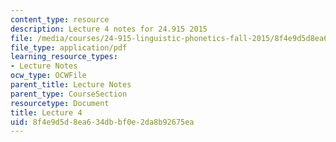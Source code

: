 ```yaml
---
content_type: resource
description: Lecture 4 notes for 24.915 2015
file: /media/courses/24-915-linguistic-phonetics-fall-2015/8f4e9d5d8ea634dbbf0e2da8b92675ea_MIT24_915F15_lec4.pdf
file_type: application/pdf
learning_resource_types:
- Lecture Notes
ocw_type: OCWFile
parent_title: Lecture Notes
parent_type: CourseSection
resourcetype: Document
title: Lecture 4
uid: 8f4e9d5d-8ea6-34db-bf0e-2da8b92675ea
---
```

